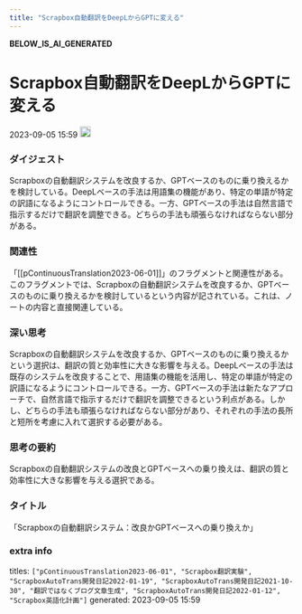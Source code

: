 ```yaml
---
title: "Scrapbox自動翻訳をDeepLからGPTに変える"
---
```


__BELOW_IS_AI_GENERATED__
# Scrapbox自動翻訳をDeepLからGPTに変える
 2023-09-05 15:59 <img src='https://scrapbox.io/api/pages/nishio/omni/icon' alt='omni.icon' height="19.5"/>
### ダイジェスト
Scrapboxの自動翻訳システムを改良するか、GPTベースのものに乗り換えるかを検討している。DeepLベースの手法は用語集の機能があり、特定の単語が特定の訳語になるようにコントロールできる。一方、GPTベースの手法は自然言語で指示するだけで翻訳を調整できる。どちらの手法も頑張らなければならない部分がある。

### 関連性
「[[pContinuousTranslation2023-06-01]]」のフラグメントと関連性がある。このフラグメントでは、Scrapboxの自動翻訳システムを改良するか、GPTベースのものに乗り換えるかを検討しているという内容が記されている。これは、ノートの内容と直接関連している。

### 深い思考
Scrapboxの自動翻訳システムを改良するか、GPTベースのものに乗り換えるかという選択は、翻訳の質と効率性に大きな影響を与える。DeepLベースの手法は既存のシステムを改良することで、用語集の機能を活用し、特定の単語が特定の訳語になるようにコントロールできる。一方、GPTベースの手法は新たなアプローチで、自然言語で指示するだけで翻訳を調整できるという利点がある。しかし、どちらの手法も頑張らなければならない部分があり、それぞれの手法の長所と短所を考慮に入れて選択する必要がある。

### 思考の要約
Scrapboxの自動翻訳システムの改良とGPTベースへの乗り換えは、翻訳の質と効率性に大きな影響を与える選択である。

### タイトル
「Scrapboxの自動翻訳システム：改良かGPTベースへの乗り換えか」

### extra info
titles: `["pContinuousTranslation2023-06-01", "Scrapbox翻訳実験", "ScrapboxAutoTrans開発日記2022-01-19", "ScrapboxAutoTrans開発日記2021-10-30", "翻訳ではなくブログ文章生成", "ScrapboxAutoTrans開発日記2022-01-12", "Scrapbox英語化計画"]`
generated: 2023-09-05 15:59